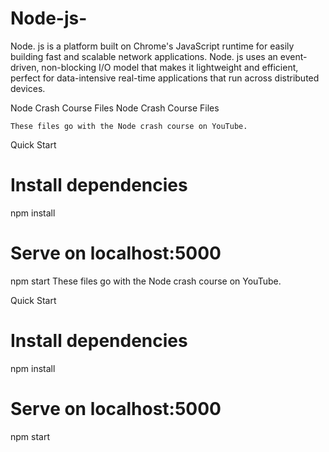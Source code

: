 # Node-js-
Node. js is a platform built on Chrome's JavaScript runtime for easily building fast and scalable network applications. Node. js uses an event-driven, non-blocking I/O model that makes it lightweight and efficient, perfect for data-intensive real-time applications that run across distributed devices.

Node Crash Course Files
Node Crash Course Files

    These files go with the Node crash course on YouTube.

Quick Start

# Install dependencies
npm install

# Serve on localhost:5000
npm start
    These files go with the Node crash course on YouTube.

Quick Start

# Install dependencies
npm install

# Serve on localhost:5000
npm start
